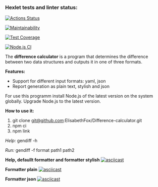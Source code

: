 ### Hexlet tests and linter status:
[![Actions Status](https://github.com/ElisabethFox/frontend-project-46/workflows/hexlet-check/badge.svg)](https://github.com/ElisabethFox/frontend-project-46/actions)

[![Maintainability](https://api.codeclimate.com/v1/badges/171f3ee10447b41e44d6/maintainability)](https://codeclimate.com/github/ElisabethFox/frontend-project-46/maintainability)

[![Test Coverage](https://api.codeclimate.com/v1/badges/171f3ee10447b41e44d6/test_coverage)](https://codeclimate.com/github/ElisabethFox/frontend-project-46/test_coverage)

[![Node.js CI](https://github.com/ElisabethFox/frontend-project-46/actions/workflows/node.js.yml/badge.svg?branch=main)](https://github.com/ElisabethFox/frontend-project-46/actions/workflows/node.js.yml)

The **difference calculator** is a program that determines the difference between two data structures and outputs it in one of three formats.

**Features:**
- Support for different input formats: yaml, json
- Report generation as plain text, stylish and json

For use this programm install Node.js of the latest version on the system globally. Upgrade Node.js to the latest version.

**How to use it:**
1. git clone git@github.com:ElisabethFox/Difference-calculator.git
2. npm ci
3. npm link

*Help:* gendiff -h

*Run:* gendiff -f format path1 path2

**Help, defaullt formatter and formatter stylish** 
[![asciicast](https://asciinema.org/a/555300.svg)](https://asciinema.org/a/555300)

**Formatter plain**
[![asciicast](https://asciinema.org/a/555302.svg)](https://asciinema.org/a/555302)

**Formatter json**
[![asciicast](https://asciinema.org/a/555309.svg)](https://asciinema.org/a/555309)
